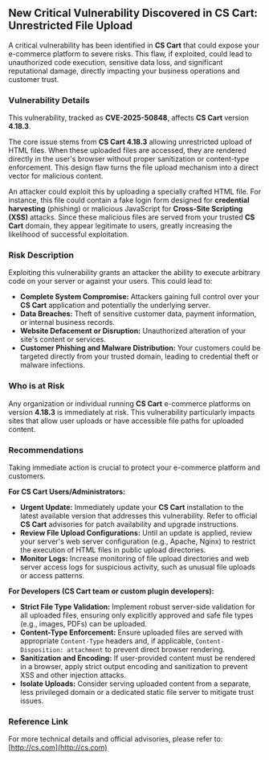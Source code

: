 ## New Critical Vulnerability Discovered in CS Cart: Unrestricted File Upload

A critical vulnerability has been identified in **CS Cart** that could expose your e-commerce platform to severe risks. This flaw, if exploited, could lead to unauthorized code execution, sensitive data loss, and significant reputational damage, directly impacting your business operations and customer trust.

### Vulnerability Details

This vulnerability, tracked as **CVE-2025-50848**, affects **CS Cart** version **4.18.3**.

The core issue stems from **CS Cart 4.18.3** allowing unrestricted upload of HTML files. When these uploaded files are accessed, they are rendered directly in the user's browser without proper sanitization or content-type enforcement. This design flaw turns the file upload mechanism into a direct vector for malicious content.

An attacker could exploit this by uploading a specially crafted HTML file. For instance, this file could contain a fake login form designed for **credential harvesting** (phishing) or malicious JavaScript for **Cross-Site Scripting (XSS)** attacks. Since these malicious files are served from your trusted **CS Cart** domain, they appear legitimate to users, greatly increasing the likelihood of successful exploitation.

### Risk Description

Exploiting this vulnerability grants an attacker the ability to execute arbitrary code on your server or against your users. This could lead to:

*   **Complete System Compromise:** Attackers gaining full control over your **CS Cart** application and potentially the underlying server.
*   **Data Breaches:** Theft of sensitive customer data, payment information, or internal business records.
*   **Website Defacement or Disruption:** Unauthorized alteration of your site's content or services.
*   **Customer Phishing and Malware Distribution:** Your customers could be targeted directly from your trusted domain, leading to credential theft or malware infections.

### Who is at Risk

Any organization or individual running **CS Cart** e-commerce platforms on version **4.18.3** is immediately at risk. This vulnerability particularly impacts sites that allow user uploads or have accessible file paths for uploaded content.

### Recommendations

Taking immediate action is crucial to protect your e-commerce platform and customers.

**For CS Cart Users/Administrators:**

*   **Urgent Update:** Immediately update your **CS Cart** installation to the latest available version that addresses this vulnerability. Refer to official **CS Cart** advisories for patch availability and upgrade instructions.
*   **Review File Upload Configurations:** Until an update is applied, review your server's web server configuration (e.g., Apache, Nginx) to restrict the execution of HTML files in public upload directories.
*   **Monitor Logs:** Increase monitoring of file upload directories and web server access logs for suspicious activity, such as unusual file uploads or access patterns.

**For Developers (CS Cart team or custom plugin developers):**

*   **Strict File Type Validation:** Implement robust server-side validation for all uploaded files, ensuring only explicitly approved and safe file types (e.g., images, PDFs) can be uploaded.
*   **Content-Type Enforcement:** Ensure uploaded files are served with appropriate `Content-Type` headers and, if applicable, `Content-Disposition: attachment` to prevent direct browser rendering.
*   **Sanitization and Encoding:** If user-provided content must be rendered in a browser, apply strict output encoding and sanitization to prevent XSS and other injection attacks.
*   **Isolate Uploads:** Consider serving uploaded content from a separate, less privileged domain or a dedicated static file server to mitigate trust issues.

### Reference Link

For more technical details and official advisories, please refer to:
[http://cs.com](http://cs.com)